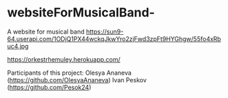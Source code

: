 # websiteForMusicalBand-
A website for musical band 
https://sun9-64.userapi.com/1ODjQ1PX44wckqJkwYro2zjFwd3zpFt9HYGhgw/55fo4xRbuc4.jpg

https://orkestrhemuley.herokuapp.com/

Participants of this project:
Olesya Ananeva (https://github.com/OlesyaAnaneva)
Ivan Peskov  (https://github.com/Pesok24)
